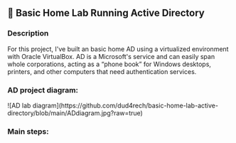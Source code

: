 <h2>📁 Basic Home Lab Running Active Directory</h2>

<h3>Description</h3>

For this project, I've built an basic home AD using a virtualized environment with Oracle VirtualBox. AD is a Microsoft's service and can easily span whole corporations, acting as a “phone book” for Windows desktops, printers, and other computers that need authentication services. 

<h3>AD project diagram:</h3>
![AD lab diagram](https://github.com/dud4rech/basic-home-lab-active-directory/blob/main/ADdiagram.jpg?raw=true)

<h3>Main steps:</h3>
